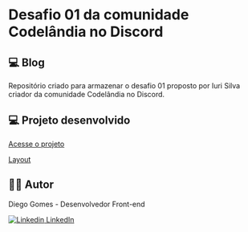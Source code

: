 # Desafio 01 da comunidade Codelândia no Discord

## 💻 Blog

Repositório criado para armazenar o desafio 01 proposto por Iuri Silva criador da comunidade Codelândia no Discord.

## 💻 Projeto desenvolvido

[Acesse o projeto](https://dirosaki-codelandia-challenge01.netlify.app/)

[Layout](https://www.figma.com/file/Yb9IBH56g7T1hdIyZ3BMNO/Desafios---Codel%C3%A2ndia?node-id=0%3A1)

## 👨‍💻 Autor

Diego Gomes - Desenvolvedor Front-end

[![Linkedin](https://i.stack.imgur.com/gVE0j.png) LinkedIn](https://www.linkedin.com/in/diegosgomes96/)
&nbsp;
